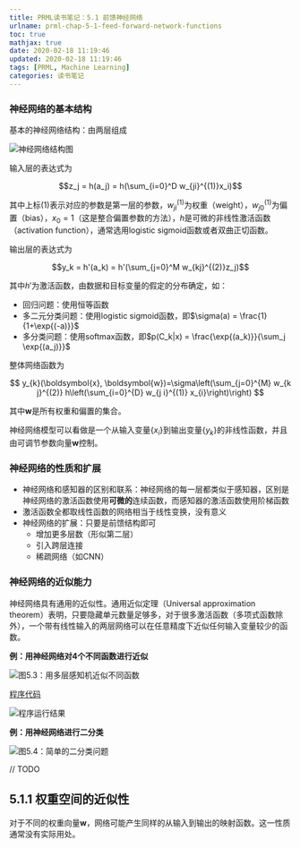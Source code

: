 ```yaml
---
title: PRML读书笔记：5.1 前馈神经网络
urlname: prml-chap-5-1-feed-forward-network-functions
toc: true
mathjax: true
date: 2020-02-18 11:19:46
updated: 2020-02-18 11:19:46
tags: [PRML, Machine Learning]
categories: 读书笔记
---
```


### 神经网络的基本结构

基本的神经网络结构：由两层组成

<!--more-->

![神经网络结构图](network-structure.png)

输入层的表达式为

$$z_j = h(a_j) = h(\sum_{i=0}^D w_{ji}^{(1)}x_i)$$

其中上标(1)表示对应的参数是第一层的参数，$w_{ji}^{(1)}$为权重（weight），$w_{j0}^{(1)}$为偏置（bias），$x_0=1$（这是整合偏置参数的方法），$h$是可微的非线性激活函数（activation function），通常选用logistic sigmoid函数或者双曲正切函数。

输出层的表达式为

$$y_k = h'(a_k) = h'(\sum_{j=0}^M w_{kj}^{(2)}z_j)$$

其中$h'$为激活函数，由数据和目标变量的假定的分布确定，如：

* 回归问题：使用恒等函数
* 多二元分类问题：使用logistic sigmoid函数，即$\sigma(a) = \frac{1}{1+\exp{(-a)}}$
* 多分类问题：使用softmax函数，即$p(C_k|x) = \frac{\exp{(a_k)}}{\sum_j \exp{(a_j)}}$

整体网络函数为

$$
y_{k}(\boldsymbol{x}, \boldsymbol{w})=\sigma\left(\sum_{j=0}^{M} w_{k j}^{(2)} h\left(\sum_{i=0}^{D} w_{j i}^{(1)} x_{i}\right)\right)
$$

其中$\boldsymbol{w}$是所有权重和偏置的集合。

神经网络模型可以看做是一个从输入变量$\{x_i\}$到输出变量$\{y_k\}$的非线性函数，并且由可调节参数向量$\boldsymbol{w}$控制。

### 神经网络的性质和扩展

* 神经网络和感知器的区别和联系：神经网络的每一层都类似于感知器，区别是神经网络的激活函数使用**可微的**连续函数，而感知器的激活函数使用阶梯函数
* 激活函数全都取线性函数的网络相当于线性变换，没有意义
* 神经网络的扩展：只要是前馈结构即可
  * 增加更多层数（形似第二层）
  * 引入跨层连接
  * 稀疏网络（如CNN）

### 神经网络的近似能力

神经网络具有通用的近似性。通用近似定理（Universal approximation theorem）表明，只要隐藏单元数量足够多，对于很多激活函数（多项式函数除外），一个带有线性输入的两层网络可以在任意精度下近似任何输入变量较少的函数。

**例：用神经网络对4个不同函数进行近似**

![图5.3：用多层感知机近似不同函数](figure-5-3.png)

[程序代码](https://github.com/zhanghuimeng/prml-code/blob/master/chp_05/05-01_01_approximator.py)

![程序运行结果](05-01_01_approximator.png)

**例：用神经网络进行二分类**

![图5.4：简单的二分类问题](figure-5-4.png)

// TODO

## 5.1.1 权重空间的近似性

对于不同的权重向量$\boldsymbol{w}$，网络可能产生同样的从输入到输出的映射函数。这一性质通常没有实际用处。

